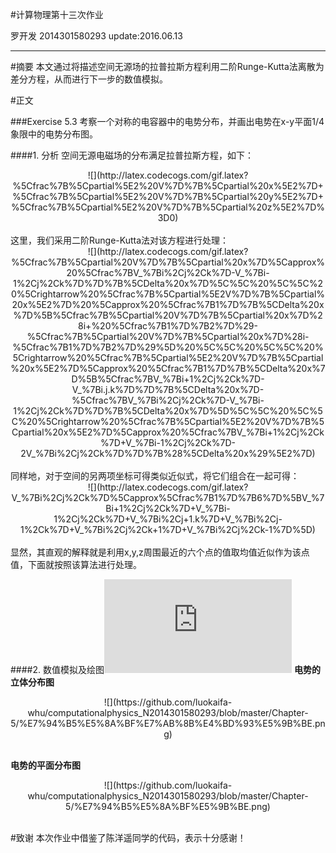 #计算物理第十三次作业

   罗开发  2014301580293  update:2016.06.13

---------------

#摘要
本文通过将描述空间无源场的拉普拉斯方程利用二阶Runge-Kutta法离散为差分方程，从而进行下一步的数值模拟。

#正文

###Exercise 5.3
考察一个对称的电容器中的电势分布，并画出电势在x-y平面1/4象限中的电势分布图。

####1. 分析
空间无源电磁场的分布满足拉普拉斯方程，如下：<br/>
<div align=center>![](http://latex.codecogs.com/gif.latex?%5Cfrac%7B%5Cpartial%5E2%20V%7D%7B%5Cpartial%20x%5E2%7D&plus;%5Cfrac%7B%5Cpartial%5E2%20V%7D%7B%5Cpartial%20y%5E2%7D&plus;%5Cfrac%7B%5Cpartial%5E2%20V%7D%7B%5Cpartial%20z%5E2%7D%3D0)</div><br/>
这里，我们采用二阶Runge-Kutta法对该方程进行处理：<br/>
<div align=center>![](http://latex.codecogs.com/gif.latex?%5Cfrac%7B%5Cpartial%20V%7D%7B%5Cpartial%20x%7D%5Capprox%20%5Cfrac%7BV_%7Bi%2Cj%2Ck%7D-V_%7Bi-1%2Cj%2Ck%7D%7D%7B%5CDelta%20x%7D%5C%5C%20%5C%5C%20%5Crightarrow%20%5Cfrac%7B%5Cpartial%5E2V%7D%7B%5Cpartial%20x%5E2%7D%20%5Capprox%20%5Cfrac%7B1%7D%7B%5CDelta%20x%7D%5B%5Cfrac%7B%5Cpartial%20V%7D%7B%5Cpartial%20x%7D%28i&plus;%20%5Cfrac%7B1%7D%7B2%7D%29-%5Cfrac%7B%5Cpartial%20V%7D%7B%5Cpartial%20x%7D%28i-%5Cfrac%7B1%7D%7B2%7D%29%5D%20%5C%5C%20%5C%5C%20%5Crightarrow%20%5Cfrac%7B%5Cpartial%5E2%20V%7D%7B%5Cpartial%20x%5E2%7D%5Capprox%20%5Cfrac%7B1%7D%7B%5CDelta%20x%7D%5B%5Cfrac%7BV_%7Bi&plus;1%2Cj%2Ck%7D-V_%7Bi.j.k%7D%7D%7B%5CDelta%20x%7D-%5Cfrac%7BV_%7Bi%2Cj%2Ck%7D-V_%7Bi-1%2Cj%2Ck%7D%7D%7B%5CDelta%20x%7D%5D%5C%5C%20%5C%5C%20%5Crightarrow%20%5Cfrac%7B%5Cpartial%5E2%20V%7D%7B%5Cpartial%20x%5E2%7D%5Capprox%20%5Cfrac%7BV_%7Bi&plus;1%2Cj%2Ck%7D&plus;V_%7Bi-1%2Cj%2Ck%7D-2V_%7Bi%2Cj%2Ck%7D%7D%7B%28%5CDelta%20x%29%5E2%7D)</div><br/>
同样地，对于空间的另两项坐标可得类似近似式，将它们组合在一起可得：<br/>
<div align=center>![](http://latex.codecogs.com/gif.latex?V_%7Bi%2Cj%2Ck%7D%5Capprox%5Cfrac%7B1%7D%7B6%7D%5BV_%7Bi&plus;1%2Cj%2Ck%7D&plus;V_%7Bi-1%2Cj%2Ck%7D&plus;V_%7Bi%2Cj&plus;1.k%7D&plus;V_%7Bi%2Cj-1%2Ck%7D&plus;V_%7Bi%2Cj%2Ck&plus;1%7D&plus;V_%7Bi%2Cj%2Ck-1%7D%5D)</div><br/>
显然，其直观的解释就是利用x,y,z周围最近的六个点的值取均值近似作为该点值，下面就按照该算法进行处理。


####2. 数值模拟及绘图![戳我查看代码](https://github.com/luokaifa-whu/computationalphysics_N2014301580293/blob/master/Chapter-5/the%20codes%20of%20exercise%205.3%20.py)
**电势的立体分布图**
<div align=center>![](https://github.com/luokaifa-whu/computationalphysics_N2014301580293/blob/master/Chapter-5/%E7%94%B5%E5%8A%BF%E7%AB%8B%E4%BD%93%E5%9B%BE.png)</div><br/>

**电势的平面分布图**
<div align=center>![](https://github.com/luokaifa-whu/computationalphysics_N2014301580293/blob/master/Chapter-5/%E7%94%B5%E5%8A%BF%E5%9B%BE.png)</div><br/>



#致谢
本次作业中借鉴了陈洋遥同学的代码，表示十分感谢！
